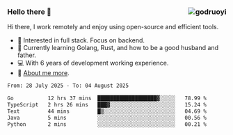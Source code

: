 ### Hello there 👋 <img align="right" src="https://github-readme-stats.vercel.app/api?username=godruoyi&show_icons=true" alt="godruoyi" />

Hi there, I work remotely and enjoy using open-source and efficient tools.

- 🔭 Interested in full stack. Focus on backend.
- 🌱 Currently learning Golang, Rust, and how to be a good husband and father.
- 💻 With 6 years of development working experience.
- 👒 [About me more](https://godruoyi.com/posts/about-godruoyi).



<!--START_SECTION:waka-->

```txt
From: 28 July 2025 - To: 04 August 2025

Go           12 hrs 37 mins  ███████████████████▓░░░░░   78.99 %
TypeScript   2 hrs 26 mins   ███▓░░░░░░░░░░░░░░░░░░░░░   15.24 %
Text         44 mins         █▒░░░░░░░░░░░░░░░░░░░░░░░   04.69 %
Java         5 mins          ░░░░░░░░░░░░░░░░░░░░░░░░░   00.56 %
Python       2 mins          ░░░░░░░░░░░░░░░░░░░░░░░░░   00.21 %
```

<!--END_SECTION:waka-->
